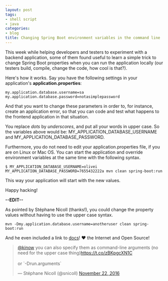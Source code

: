 ```yaml
---
layout: post
tags:
- shell script
- java
categories:
- blog
title: Changing Spring Boot environment variables in the command line
---
```


This week while helping developers and testers to experiment with a backend application,
some of them found useful to learn a simple trick to change Spring Boot properties
when you can run the application locally (our testers build, compile, change the code, how cool
is that?).

Here's how it works. Say you have the following settings in your application's
**application.properties**:

```shell
my.application.database.username=sa
my.application.database.password=notasimplepassword
```

And that you want to change these parameters in order to, for instance, create an application
error, so that you can code and test what happens to the frontend application in that situation.

You replace *dots* by *underscores*, and put all your words in upper case. So the variables
above would be: MY_APPLICATION_DATABASE_USERNAME and MY_APPLICATION_DATABASE_PASSWORD.

Furthermore, you do not need to edit your application.properties file, if you are on Linux or
Mac OS. You can start the application and override environment variables at the same time
with the following syntax.

```shell
$ MY_APPLICATION_DATABASE_USERNAME=olivei MY_APPLICATION_DATABASE_PASSWORD=7655432222a mvn clean spring-boot:run
```

This way your application will start with the new values.

Happy hacking!

**--EDIT--**

As pointed by Stéphane Nicoll (thanks!), you could change the property values
without having to use the upper case syntax.

```shell
mvn -Dmy.application.database.username=anotheruser clean spring-boot:run
```

And he even included a link to [docs](http://docs.spring.io/spring-boot/docs/current/reference/htmlsingle/#boot-features-external-config)! ♥ the Internet and Open Source!

<blockquote class="twitter-tweet" data-lang="en"><p lang="en" dir="ltr"><a href="https://twitter.com/kinow">@kinow</a> you can also specify them as command-line arguments (no need for the upper case thing)<a href="https://t.co/zBKpgcXN1C">https://t.co/zBKpgcXN1C</a><br><br>or `-Drun.arguments`</p>&mdash; Stéphane Nicoll (@snicoll) <a href="https://twitter.com/snicoll/status/800965565120708608">November 22, 2016</a></blockquote>
<script async src="//platform.twitter.com/widgets.js" charset="utf-8"></script>
